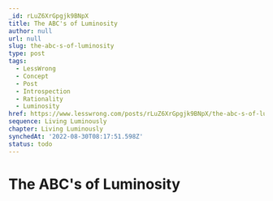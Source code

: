 ```yaml
---
_id: rLuZ6XrGpgjk9BNpX
title: The ABC's of Luminosity
author: null
url: null
slug: the-abc-s-of-luminosity
type: post
tags:
  - LessWrong
  - Concept
  - Post
  - Introspection
  - Rationality
  - Luminosity
href: https://www.lesswrong.com/posts/rLuZ6XrGpgjk9BNpX/the-abc-s-of-luminosity
sequence: Living Luminously
chapter: Living Luminously
synchedAt: '2022-08-30T08:17:51.598Z'
status: todo
---
```


# The ABC's of Luminosity
